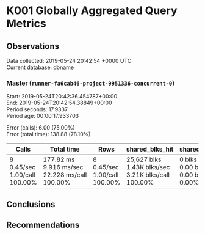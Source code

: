 # K001 Globally Aggregated Query Metrics

## Observations ##
Data collected: 2019-05-24 20:42:54 +0000 UTC  
Current database: dbname  



### Master (`runner-fa6cab46-project-9951336-concurrent-0`) ###
Start: 2019-05-24T20:42:36.454787+00:00  
End: 2019-05-24T20:42:54.38849+00:00  
Period seconds: 17.9337  
Period age: 00:00:17.933703  

Error (calls): 6.00 (75.00%)  
Error (total time): 138.88 (78.10%)

| Calls | Total&nbsp;time | Rows | shared_blks_hit | shared_blks_read | shared_blks_dirtied | shared_blks_written | blk_read_time | blk_write_time | kcache_reads | kcache_writes | kcache_user_time_ms | kcache_system_time |
|-------|------------|------|-----------------|------------------|---------------------|---------------------|---------------|----------------|--------------|---------------|---------------------|--------------------|
|8<br/>0.45/sec<br/>1.00/call<br/>100.00% |177.82&nbsp;ms<br/>9.916&nbsp;ms/sec<br/>22.228&nbsp;ms/call<br/>100.00% |8<br/>0.45/sec<br/>1.00/call<br/>100.00% |25,627&nbsp;blks<br/>1.43K&nbsp;blks/sec<br/>3.21K&nbsp;blks/call<br/>100.00% |0&nbsp;blks<br/>0.00&nbsp;blks/sec<br/>0.00&nbsp;blks/call<br/>0.00% |0&nbsp;blks<br/>0.00&nbsp;blks/sec<br/>0.00&nbsp;blks/call<br/>0.00% |0&nbsp;blks<br/>0.00&nbsp;blks/sec<br/>0.00&nbsp;blks/call<br/>0.00% |0.00&nbsp;ms<br/>0.000&nbsp;ms/sec<br/>0.000&nbsp;ms/call<br/>0.00% |0.00&nbsp;ms<br/>0.000&nbsp;ms/sec<br/>0.000&nbsp;ms/call<br/>0.00% |0.00&nbsp;bytes<br/>0.00&nbsp;bytes/sec<br/>0.00&nbsp;bytes/call<br/>0.00% |0.00&nbsp;bytes<br/>0.00&nbsp;bytes/sec<br/>0.00&nbsp;bytes/call<br/>0.00% |0.00&nbsp;ms<br/>0.000&nbsp;ms/sec<br/>0.000&nbsp;ms/call<br/>0.00% |0.00&nbsp;ms<br/>0.000&nbsp;ms/sec<br/>0.000&nbsp;ms/call<br/>0.00%|





## Conclusions ##


## Recommendations ##


